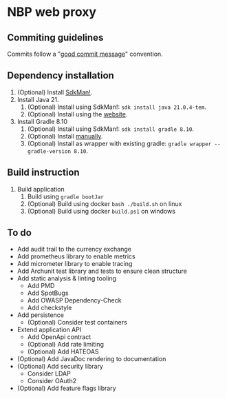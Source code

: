 #  NBP web proxy

## Commiting guidelines

Commits follow a "[good commit message](https://cbea.ms/git-commit/)" convention.

## Dependency installation

1. (Optional) Install [SdkMan!](https://sdkman.io/install/).
2. Install Java 21.
    1. (Optional) Install using SdkMan!: `sdk install java 21.0.4-tem`.
    2. (Optional) Install using the [website](https://adoptium.net/en-GB/temurin/releases/).
3. Install Gradle 8.10
    1. (Optional) Install using SdkMan!: `sdk install gradle 8.10`.
    2. (Optional) Install [manually](https://gradle.org/next-steps/?version=8.10&format=all).
    3. (Optional) Install as wrapper with existing gradle: `gradle wrapper --gradle-version 8.10`.

## Build instruction

1. Build application
   1. Build using `gradle bootJar`
   2. (Optional) Build using docker `bash ./build.sh` on linux
   3. (Optional) Build using docker `build.ps1` on windows

## To do

- Add audit trail to the currency exchange
- Add prometheus library to enable metrics
- Add micrometer library to enable tracing
- Add Archunit test library and tests to ensure clean structure
- Add static analysis & linting tooling
  - Add PMD
  - Add SpotBugs
  - Add OWASP Dependency-Check
  - Add checkstyle
- Add persistence
    - (Optional) Consider test containers
- Extend application API
  - Add OpenApi contract
  - (Optional) Add rate limiting
  - (Optional) Add HATEOAS
- (Optional) Add JavaDoc rendering to documentation
- (Optional) Add security library
  - Consider LDAP
  - Consider OAuth2
- (Optional) Add feature flags library
